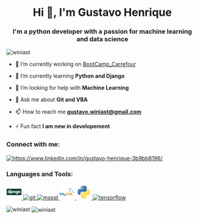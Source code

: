<h1 align="center">Hi 👋, I'm Gustavo Henrique</h1>
<h3 align="center">I'm a python developer with a passion for machine learning and data science</h3>

<p align="left"> <img src="https://komarev.com/ghpvc/?username=winiast&label=Profile%20views&color=0e75b6&style=flat" alt="winiast" /> </p>

- 🔭 I’m currently working on [BootCamp_Carrefour](https://github.com/Winiast/Project_By_BootCamp_Carrefour)

- 🌱 I’m currently learning **Python and Django**

- 🤝 I’m looking for help with **Machine Learning**

- 💬 Ask me about **Git and VBA**

- 📫 How to reach me **gustavo.winiast@gmail.com**

- ⚡ Fun fact **I am new in developement**

<h3 align="left">Connect with me:</h3>
<p align="left">
<a href="https://linkedin.com/in/https://www.linkedin.com/in/gustavo-henrique-3b9bb8196/" target="blank"><img align="center" src="https://raw.githubusercontent.com/rahuldkjain/github-profile-readme-generator/master/src/images/icons/Social/linked-in-alt.svg" alt="https://www.linkedin.com/in/gustavo-henrique-3b9bb8196/" height="30" width="40" /></a>
</p>

<h3 align="left">Languages and Tools:</h3>
<p align="left"> <a href="https://www.djangoproject.com/" target="_blank"> <img src="https://raw.githubusercontent.com/devicons/devicon/master/icons/django/django-original.svg" alt="django" width="40" height="40"/> </a> <a href="https://git-scm.com/" target="_blank"> <img src="https://www.vectorlogo.zone/logos/git-scm/git-scm-icon.svg" alt="git" width="40" height="40"/> </a> <a href="https://www.microsoft.com/en-us/sql-server" target="_blank"> <img src="https://www.svgrepo.com/show/303229/microsoft-sql-server-logo.svg" alt="mssql" width="40" height="40"/> </a> <a href="https://www.mysql.com/" target="_blank"> <img src="https://raw.githubusercontent.com/devicons/devicon/master/icons/mysql/mysql-original-wordmark.svg" alt="mysql" width="40" height="40"/> </a> <a href="https://www.python.org" target="_blank"> <img src="https://raw.githubusercontent.com/devicons/devicon/master/icons/python/python-original.svg" alt="python" width="40" height="40"/> </a> <a href="https://www.tensorflow.org" target="_blank"> <img src="https://www.vectorlogo.zone/logos/tensorflow/tensorflow-icon.svg" alt="tensorflow" width="40" height="40"/> </a> </p>

<p><img align="left" src="https://github-readme-stats.vercel.app/api/top-langs?username=winiast&show_icons=true&locale=en&layout=compact" alt="winiast" /></p>

<p>&nbsp;<img align="center" src="https://github-readme-stats.vercel.app/api?username=winiast&show_icons=true&locale=en" alt="winiast" /></p>
